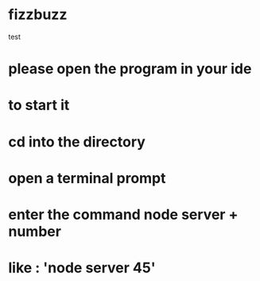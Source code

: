 # fizzbuzz
test
# please open the program in your ide
# to start it 
# cd into the directory
# open a terminal prompt
# enter the command node server + number
# like :  'node server 45'
